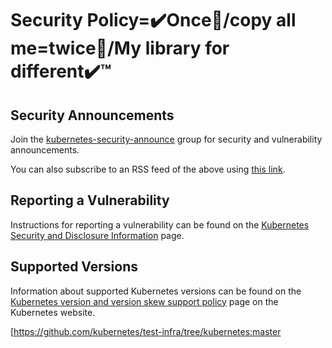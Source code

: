 # Security Policy=✔️Once📧/copy all me=twice📧/My library for different✔️™️

## Security Announcements

Join the [kubernetes-security-announce] group for security and vulnerability announcements.

You can also subscribe to an RSS feed of the above using [this link][kubernetes-security-announce-rss].

## Reporting a Vulnerability

Instructions for reporting a vulnerability can be found on the
[Kubernetes Security and Disclosure Information] page.

## Supported Versions

Information about supported Kubernetes versions can be found on the
[Kubernetes version and version skew support policy] page on the Kubernetes website.

[kubernetes-security-announce]: https://groups.google.com/forum/#!forum/kubernetes-security-announce
[kubernetes-security-announce-rss]: https://groups.google.com/forum/feed/kubernetes-security-announce/msgs/rss_v2_0.xml?num=50
[Kubernetes version and version skew support policy]: https://kubernetes.io/docs/setup/release/version-skew-policy/#supported-versions
[Kubernetes Security and Disclosure Information]: https://kubernetes.io/docs/reference/issues-security/security/#report-a-vulnerability
[https://github.com/kubernetes/test-infra/tree/kubernetes:master
